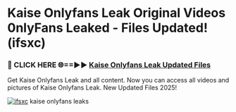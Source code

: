 # Kaise Onlyfans Leak Original Videos 0nlyFans Leaked - Files Updated! (ifsxc)

<h3>🔴 CLICK HERE 🌐==►► <a href="https://tinyurl.com/2wckxsce" rel="nofollow">Kaise Onlyfans Leak Updated Files</a></h3>

Get Kaise Onlyfans Leak and all content. Now you can access all videos and pictures of Kaise Onlyfans Leak. New Updated Files 2025!

[![ifsxc](https://i.imgur.com/AFduVYN.gif)](https://tinyurl.com/2wckxsce)
kaise onlyfans leaks
